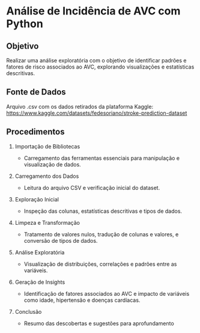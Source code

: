 # Análise de Incidência de AVC com Python


## Objetivo

Realizar uma análise exploratória com o objetivo de identificar padrões e fatores de risco associados ao AVC, explorando visualizações e estatísticas descritivas.


## Fonte de Dados

Arquivo .csv com os dados retirados da plataforma Kaggle:
https://www.kaggle.com/datasets/fedesoriano/stroke-prediction-dataset 


## Procedimentos

1. Importação de Bibliotecas 
    - Carregamento das ferramentas essenciais para manipulação e visualização de dados.

2. Carregamento dos Dados 
	- Leitura do arquivo CSV e verificação inicial do dataset.

3. Exploração Inicial 
	- Inspeção das colunas, estatísticas descritivas e tipos de dados.

4. Limpeza e Transformação 
	- Tratamento de valores nulos, tradução de colunas e valores, e conversão de tipos de dados.

5. Análise Exploratória 
	- Visualização de distribuições, correlações e padrões entre as variáveis.

6. Geração de Insights 
	- Identificação de fatores associados ao AVC e impacto de variáveis como idade, hipertensão e doenças cardíacas.

7. Conclusão 
	- Resumo das descobertas e sugestões para aprofundamento
